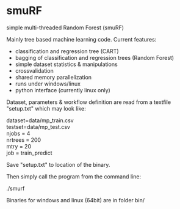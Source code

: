 smuRF
=====

simple multi-threaded Random Forest (smuRF)

Mainly tree based machine learning code. Current features:
- classification and regression tree (CART)
- bagging of classification and regression trees (Random Forest)
- simple dataset statistics & manipulations
- crossvalidation
- shared memory parallelization
- runs under windows/linux
- python interface (currently linux only)

Dataset, parameters & workflow definition are read from a textfile "setup.txt" which may look like: 

dataset=data/mp_train.csv  
testset=data/mp_test.csv  
njobs = 4  
nrtrees = 200    
mtry = 20    
job = train_predict  

Save "setup.txt" to location of the binary.  

Then simply call the program from the command line:  

./smurf

Binaries for windows and linux (64bit) are in folder bin/

